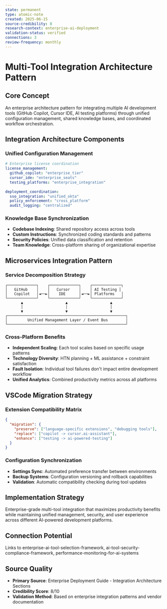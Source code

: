 ```yaml
---
state: permanent
type: atomic-note
created: 2025-06-15
source-credibility: 8
research-context: enterprise-ai-deployment
validation-status: verified
connections: 3
review-frequency: monthly
---
```


# Multi-Tool Integration Architecture Pattern

## Core Concept

An enterprise architecture pattern for integrating multiple AI development tools (GitHub Copilot, Cursor IDE, AI testing platforms) through unified configuration management, shared knowledge bases, and coordinated workflow orchestration.

## Integration Architecture Components

### Unified Configuration Management
```yaml
# Enterprise license coordination
license_management:
  github_copilot: "enterprise_tier"
  cursor_ide: "enterprise_seats"
  testing_platforms: "enterprise_integration"
  
deployment_coordination:
  sso_integration: "unified_okta"
  policy_enforcement: "cross_platform"
  audit_logging: "centralized"
```

### Knowledge Base Synchronization
- **Codebase Indexing**: Shared repository access across tools
- **Custom Instructions**: Synchronized coding standards and patterns
- **Security Policies**: Unified data classification and retention
- **Team Knowledge**: Cross-platform sharing of organizational expertise

## Microservices Integration Pattern

### Service Decomposition Strategy
```
┌─────────────┐    ┌─────────────┐    ┌─────────────┐
│   GitHub    │    │   Cursor    │    │ AI Testing │
│   Copilot   │◄──►│    IDE      │◄──►│ Platforms   │
└─────────────┘    └─────────────┘    └─────────────┘
       ▲                   ▲                   ▲
       │                   │                   │
       ▼                   ▼                   ▼
┌─────────────────────────────────────────────────────┐
│         Unified Management Layer / Event Bus        │
└─────────────────────────────────────────────────────┘
```

### Cross-Platform Benefits
- **Independent Scaling**: Each tool scales based on specific usage patterns
- **Technology Diversity**: HTN planning + ML assistance + constraint satisfaction
- **Fault Isolation**: Individual tool failures don't impact entire development workflow
- **Unified Analytics**: Combined productivity metrics across all platforms

## VSCode Migration Strategy

### Extension Compatibility Matrix
```json
{
  "migration": {
    "preserve": ["language-specific extensions", "debugging tools"],
    "replace": ["copilot -> cursor.ai-assistant"],
    "enhance": ["testing -> ai-powered-testing"]
  }
}
```

### Configuration Synchronization
- **Settings Sync**: Automated preference transfer between environments
- **Backup Systems**: Configuration versioning and rollback capabilities
- **Validation**: Automatic compatibility checking during tool updates

## Implementation Strategy

Enterprise-grade multi-tool integration that maximizes productivity benefits while maintaining unified management, security, and user experience across different AI-powered development platforms.

## Connection Potential

Links to enterprise-ai-tool-selection-framework, ai-tool-security-compliance-framework, performance-monitoring-for-ai-systems

## Source Quality
- **Primary Source**: Enterprise Deployment Guide - Integration Architecture Sections
- **Credibility Score**: 8/10
- **Validation Method**: Based on enterprise integration patterns and vendor documentation